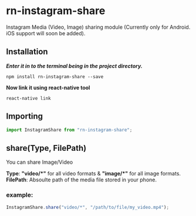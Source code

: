 # rn-instagram-share
Instagram Media (Video, Image) sharing module (Currently only for Android. iOS support will soon be added).

## Installation
***Enter it in to the terminal being in the project directory.***

```npm install rn-instagram-share --save```

**Now link it using react-native tool**

```react-native link```

## Importing
```js
import InstagramShare from "rn-instagram-share";
```


## share(Type, FilePath)
You can share Image/Video

**Type**: **"video/\*"** for all video formats & **"image/\*"** for all image formats.
**FilePath**: Absoulte path of the media file stored in your phone.

### example:

```js
InstagramShare.share("video/*", "/path/to/file/my_video.mp4");
```

